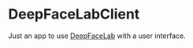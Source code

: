 # DeepFaceLabClient

Just an app to use [DeepFaceLab](https://github.com/iperov/DeepFaceLab) with a user interface.
